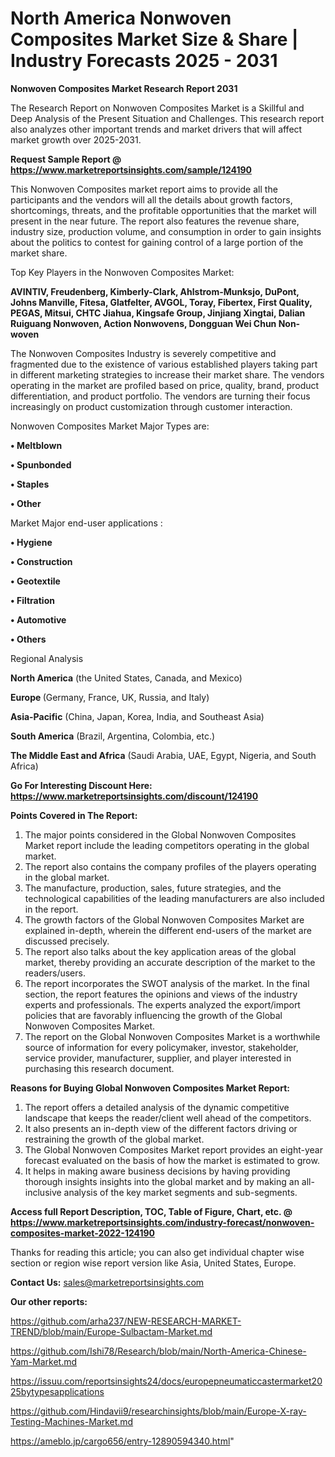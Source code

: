 # North America Nonwoven Composites Market Size & Share | Industry Forecasts 2025 - 2031

<strong>Nonwoven Composites Market Research Report 2031</strong>

The Research Report on Nonwoven Composites Market is a Skillful and Deep Analysis of the Present Situation and Challenges. This research report also analyzes other important trends and market drivers that will affect market growth over 2025-2031.

<strong>Request Sample Report @ <a href=https://www.marketreportsinsights.com/sample/124190>https://www.marketreportsinsights.com/sample/124190</a></strong>

This Nonwoven Composites market report aims to provide all the participants and the vendors will all the details about growth factors, shortcomings, threats, and the profitable opportunities that the market will present in the near future. The report also features the revenue share, industry size, production volume, and consumption in order to gain insights about the politics to contest for gaining control of a large portion of the market share.

Top Key Players in the Nonwoven Composites Market:

<strong>AVINTIV, Freudenberg, Kimberly-Clark, Ahlstrom-Munksjo, DuPont, Johns Manville, Fitesa, Glatfelter, AVGOL, Toray, Fibertex, First Quality, PEGAS, Mitsui, CHTC Jiahua, Kingsafe Group, Jinjiang Xingtai, Dalian Ruiguang Nonwoven, Action Nonwovens, Dongguan Wei Chun Non-woven</strong>

The Nonwoven Composites Industry is severely competitive and fragmented due to the existence of various established players taking part in different marketing strategies to increase their market share. The vendors operating in the market are profiled based on price, quality, brand, product differentiation, and product portfolio. The vendors are turning their focus increasingly on product customization through customer interaction.

Nonwoven Composites Market Major Types are:

<strong>• Meltblown

• Spunbonded

• Staples

• Other</strong>

Market Major end-user applications :

<strong>• Hygiene

• Construction

• Geotextile

• Filtration

• Automotive

• Others</strong>

Regional Analysis

</u><strong><b>North America</b></strong> (the United States, Canada, and Mexico)

<strong><b>Europe </b></strong>(Germany, France, UK, Russia, and Italy)

<strong><b>Asia-Pacific</b></strong> (China, Japan, Korea, India, and Southeast Asia)

<strong><b>South America</b></strong> (Brazil, Argentina, Colombia, etc.)

<strong><b>The Middle East and Africa</b></strong> (Saudi Arabia, UAE, Egypt, Nigeria, and South Africa)

<strong>Go For Interesting Discount Here: <a href=https://www.marketreportsinsights.com/discount/124190>https://www.marketreportsinsights.com/discount/124190</a></strong>

<strong>Points Covered in The Report:</strong>
<ol>
  <li>The major points considered in the Global Nonwoven Composites Market report include the leading competitors operating in the global market.</li>
  <li>The report also contains the company profiles of the players operating in the global market.</li>
  <li>The manufacture, production, sales, future strategies, and the technological capabilities of the leading manufacturers are also included in the report.</li>
  <li>The growth factors of the Global Nonwoven Composites Market are explained in-depth, wherein the different end-users of the market are discussed precisely.</li>
  <li>The report also talks about the key application areas of the global market, thereby providing an accurate description of the market to the readers/users.</li>
  <li>The report incorporates the SWOT analysis of the market. In the final section, the report features the opinions and views of the industry experts and professionals. The experts analyzed the export/import policies that are favorably influencing the growth of the Global Nonwoven Composites Market.</li>
  <li>The report on the Global Nonwoven Composites Market is a worthwhile source of information for every policymaker, investor, stakeholder, service provider, manufacturer, supplier, and player interested in purchasing this research document.</li>
</ol>
<strong>Reasons for Buying Global Nonwoven Composites Market Report:</strong>

<ol>
  <li>The report offers a detailed analysis of the dynamic competitive landscape that keeps the reader/client well ahead of the competitors.</li>
  <li>It also presents an in-depth view of the different factors driving or restraining the growth of the global market.</li>
  <li>The Global Nonwoven Composites Market report provides an eight-year forecast evaluated on the basis of how the market is estimated to grow.</li>
  <li>It helps in making aware business decisions by having providing thorough insights insights into the global market and by making an all-inclusive analysis of the key market segments and sub-segments.</li>
</ol>
<strong>Access full Report Description, TOC, Table of Figure, Chart, etc. @ <a href=https://www.marketreportsinsights.com/industry-forecast/nonwoven-composites-market-2022-124190>https://www.marketreportsinsights.com/industry-forecast/nonwoven-composites-market-2022-124190</a></strong>


Thanks for reading this article; you can also get individual chapter wise section or region wise report version like Asia, United States, Europe.

<strong>Contact Us:</strong>
sales@marketreportsinsights.com

<strong>Our other reports:</strong>

<a href=https://github.com/arha237/NEW-RESEARCH-MARKET-TREND/blob/main/Europe-Sulbactam-Market.md>https://github.com/arha237/NEW-RESEARCH-MARKET-TREND/blob/main/Europe-Sulbactam-Market.md</a>

<a href=https://github.com/Ishi78/Research/blob/main/North-America-Chinese-Yam-Market.md>https://github.com/Ishi78/Research/blob/main/North-America-Chinese-Yam-Market.md</a>

<a href=https://issuu.com/reportsinsights24/docs/europepneumaticcastermarket2025bytypesapplications>https://issuu.com/reportsinsights24/docs/europepneumaticcastermarket2025bytypesapplications</a>

<a href=https://github.com/Hindavii9/researchinsights/blob/main/Europe-X-ray-Testing-Machines-Market.md>https://github.com/Hindavii9/researchinsights/blob/main/Europe-X-ray-Testing-Machines-Market.md</a>

<a href=https://ameblo.jp/cargo656/entry-12890594340.html>https://ameblo.jp/cargo656/entry-12890594340.html</a>"
